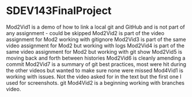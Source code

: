 # SDEV143FinalProject
Mod2Vid1 is a demo of how to link a local git and GitHub and is not part of any assignment - could be skipped
Mod2Vid2 is part of the video assignment for Mod2 working with gitignore
Mod2Vid3 is part of the same video assignment for Mod2 but working with logs
Mod2Vid4 is part of the same video assignment for Mod2 but working with git show
Mod2Vid5 is moving back and forth between histories
Mod2Vid6 is cleanly amending a commit
Mod2Vid7 is a summary of git best practices, most were hit during the other videos but wanted to make sure none were missed
Mod4Vid1 is working with issues.  Not the video asked for in the text but the first one I used for screenshots.  git 
Mod4Vid2 is a beginning working with branches video.